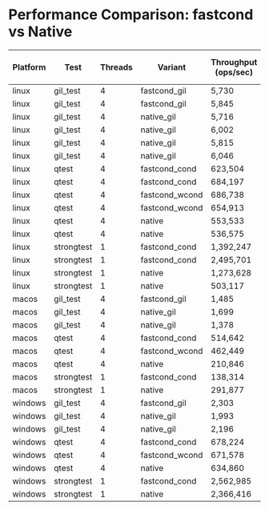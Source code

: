 # Performance Comparison: fastcond vs Native

| Platform | Test | Threads | Variant | Throughput (ops/sec) | Speedup vs Native |
|----------|------|---------|---------|---------------------|-------------------|
| linux | gil_test | 4 | fastcond_gil | 5,730 | N/A |
| linux | gil_test | 4 | fastcond_gil | 5,845 | N/A |
| linux | gil_test | 4 | native_gil | 5,716 | N/A |
| linux | gil_test | 4 | native_gil | 6,002 | N/A |
| linux | gil_test | 4 | native_gil | 5,815 | N/A |
| linux | gil_test | 4 | native_gil | 6,046 | N/A |
| linux | qtest | 4 | fastcond_cond | 623,504 | 1.13x |
| linux | qtest | 4 | fastcond_cond | 684,197 | 1.24x |
| linux | qtest | 4 | fastcond_wcond | 686,738 | 1.24x |
| linux | qtest | 4 | fastcond_wcond | 654,913 | 1.18x |
| linux | qtest | 4 | native | 553,533 | 1.00x |
| linux | qtest | 4 | native | 536,575 | 0.97x |
| linux | strongtest | 1 | fastcond_cond | 1,392,247 | 1.09x |
| linux | strongtest | 1 | fastcond_cond | 2,495,701 | 1.96x |
| linux | strongtest | 1 | native | 1,273,628 | 1.00x |
| linux | strongtest | 1 | native | 503,117 | 0.40x |
| macos | gil_test | 4 | fastcond_gil | 1,485 | N/A |
| macos | gil_test | 4 | native_gil | 1,699 | N/A |
| macos | gil_test | 4 | native_gil | 1,378 | N/A |
| macos | qtest | 4 | fastcond_cond | 514,642 | 2.44x |
| macos | qtest | 4 | fastcond_wcond | 462,449 | 2.19x |
| macos | qtest | 4 | native | 210,846 | 1.00x |
| macos | strongtest | 1 | fastcond_cond | 138,314 | 0.47x |
| macos | strongtest | 1 | native | 291,877 | 1.00x |
| windows | gil_test | 4 | fastcond_gil | 2,303 | N/A |
| windows | gil_test | 4 | native_gil | 1,993 | N/A |
| windows | gil_test | 4 | native_gil | 2,196 | N/A |
| windows | qtest | 4 | fastcond_cond | 678,224 | 1.07x |
| windows | qtest | 4 | fastcond_wcond | 671,578 | 1.06x |
| windows | qtest | 4 | native | 634,860 | 1.00x |
| windows | strongtest | 1 | fastcond_cond | 2,562,985 | 1.08x |
| windows | strongtest | 1 | native | 2,366,416 | 1.00x |